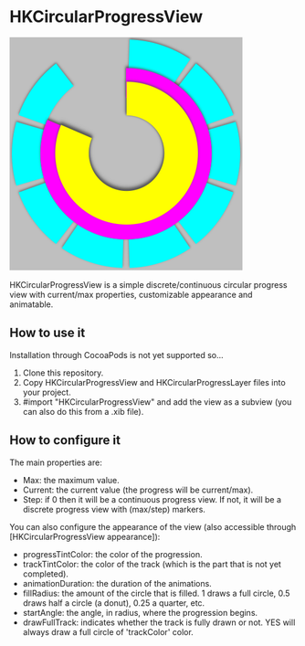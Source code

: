 HKCircularProgressView
======================

![Screenshot](Screenshot.png "HKCircularProgressView")

HKCircularProgressView is a simple discrete/continuous circular progress view with current/max properties, customizable appearance and animatable.

How to use it
-------------

Installation through CocoaPods is not yet supported so...

1. Clone this repository.
2. Copy HKCircularProgressView and HKCircularProgressLayer files into your project.
3. #import "HKCircularProgressView" and add the view as a subview (you can also do this from a .xib file).

How to configure it
-------------------

The main properties are:

* Max: the maximum value.
* Current: the current value (the progress will be current/max).
* Step: if 0 then it will be a continuous progress view. If not, it will be a discrete progress view with (max/step) markers.

You can also configure the appearance of the view (also accessible through [HKCircularProgressView appearance]):

* progressTintColor: the color of the progression.
* trackTintColor: the color of the track (which is the part that is not yet completed).
* animationDuration: the duration of the animations.
* fillRadius: the amount of the circle that is filled. 1 draws a full circle, 0.5 draws half a circle (a donut), 0.25 a quarter, etc.
* startAngle: the angle, in radius, where the progression begins.
* drawFullTrack: indicates whether the track is fully drawn or not. YES will always draw a full circle of 'trackColor' color.
